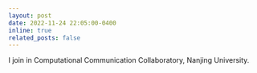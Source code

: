 ```yaml
---
layout: post
date: 2022-11-24 22:05:00-0400
inline: true
related_posts: false
---
```


I join in Computational Communication Collaboratory, Nanjing University.
